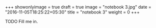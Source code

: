 +++
showonlyimage = true
draft = true
image = "notebook 3.jpg"
date = "2016-11-05T18:25:22+05:30"
title = "notebook 3"
weight = 0
+++

TODO Fill me in.

